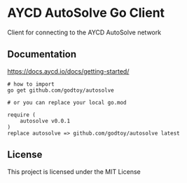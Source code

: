 # AYCD AutoSolve Go Client

Client for connecting to the AYCD AutoSolve network

## Documentation

https://docs.aycd.io/docs/getting-started/

``` shell
# how to import
go get github.com/godtoy/autosolve

# or you can replace your local go.mod

require (
	autosolve v0.0.1
)
replace autosolve => github.com/godtoy/autosolve latest
```

## License

This project is licensed under the MIT License

